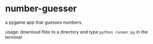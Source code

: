 # number-guesser

a pygame app that guesses numbers.

usage: download files to a directory and type `python runner.py` in the terminal
